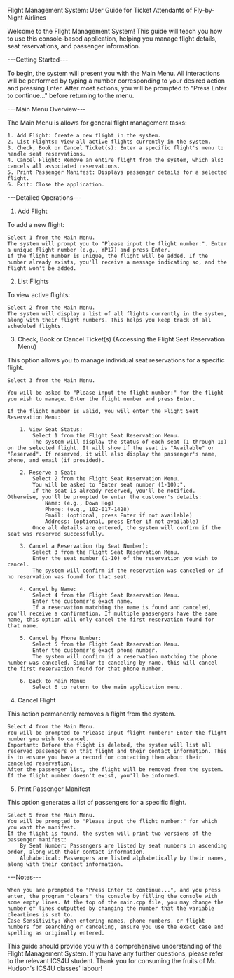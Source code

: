 Flight Management System: User Guide for Ticket Attendants of Fly-by-Night Airlines

Welcome to the Flight Management System! This guide will teach you how to use this console-based application, helping you manage flight details, seat reservations, and passenger information.

---Getting Started---

To begin, the system will present you with the Main Menu. All interactions will be performed by typing a number corresponding to your desired action and pressing Enter. After most actions, you will be prompted to "Press Enter to continue..." before returning to the menu. 

---Main Menu Overview---

The Main Menu is allows for general flight management tasks:

    1. Add Flight: Create a new flight in the system.
    2. List Flights: View all active flights currently in the system.
    3. Check, Book or Cancel Ticket(s): Enter a specific flight's menu to handle seat reservations.
    4. Cancel Flight: Remove an entire flight from the system, which also cancels all associated reservations.
    5. Print Passenger Manifest: Displays passenger details for a selected flight.
    6. Exit: Close the application.

---Detailed Operations---

1. Add Flight

To add a new flight:

    Select 1 from the Main Menu.
    The system will prompt you to "Please input the flight number:". Enter a unique flight number (e.g., YP17) and press Enter.
    If the flight number is unique, the flight will be added. If the number already exists, you'll receive a message indicating so, and the flight won't be added.

2. List Flights

To view active flights:

    Select 2 from the Main Menu.
    The system will display a list of all flights currently in the system, along with their flight numbers. This helps you keep track of all scheduled flights.

3. Check, Book or Cancel Ticket(s) (Accessing the Flight Seat Reservation Menu)

This option allows you to manage individual seat reservations for a specific flight.

    Select 3 from the Main Menu.

    You will be asked to "Please input the flight number:" for the flight you wish to manage. Enter the flight number and press Enter.

    If the flight number is valid, you will enter the Flight Seat Reservation Menu:

        1. View Seat Status:
            Select 1 from the Flight Seat Reservation Menu.
            The system will display the status of each seat (1 through 10) on the selected flight. It will show if the seat is "Available" or "Reserved". If reserved, it will also display the passenger's name, phone, and email (if provided).

        2. Reserve a Seat:
            Select 2 from the Flight Seat Reservation Menu.
            You will be asked to "Enter seat number (1-10):".
            If the seat is already reserved, you'll be notified. Otherwise, you'll be prompted to enter the customer's details:
                Name: (e.g., Down Hog)
                Phone: (e.g., 102-017-1428)
                Email: (optional, press Enter if not available)
                Address: (optional, press Enter if not available)
            Once all details are entered, the system will confirm if the seat was reserved successfully.

        3. Cancel a Reservation (by Seat Number):
            Select 3 from the Flight Seat Reservation Menu.
            Enter the seat number (1-10) of the reservation you wish to cancel.
            The system will confirm if the reservation was canceled or if no reservation was found for that seat.

        4. Cancel by Name:
            Select 4 from the Flight Seat Reservation Menu.
            Enter the customer's exact name.
            If a reservation matching the name is found and canceled, you'll receive a confirmation. If multiple passengers have the same name, this option will only cancel the first reservation found for that name.

        5. Cancel by Phone Number:
            Select 5 from the Flight Seat Reservation Menu.
            Enter the customer's exact phone number.
            The system will confirm if a reservation matching the phone number was canceled. Similar to canceling by name, this will cancel the first reservation found for that phone number.

        6. Back to Main Menu:
            Select 6 to return to the main application menu.

4. Cancel Flight

This action permanently removes a flight from the system.

    Select 4 from the Main Menu.
    You will be prompted to "Please input flight number:" Enter the flight number you wish to cancel.
    Important: Before the flight is deleted, the system will list all reserved passengers on that flight and their contact information. This is to ensure you have a record for contacting them about their canceled reservation.
    After the passenger list, the flight will be removed from the system. If the flight number doesn't exist, you'll be informed.

5. Print Passenger Manifest

This option generates a list of passengers for a specific flight.

    Select 5 from the Main Menu.
    You will be prompted to "Please input the flight number:" for which you want the manifest.
    If the flight is found, the system will print two versions of the passenger manifest:
        By Seat Number: Passengers are listed by seat numbers in ascending order, along with their contact information.
        Alphabetical: Passengers are listed alphabetically by their names, along with their contact information.

---Notes---

	When you are prompted to "Press Enter to continue...", and you press enter, the program "clears" the console by filling the console with some empty lines. At the top of the main.cpp file, you may change the number of lines outputted by changing the number that the variable clearLines is set to.
	Case Sensitivity: When entering names, phone numbers, or flight numbers for searching or canceling, ensure you use the exact case and spelling as originally entered.
	
This guide should provide you with a comprehensive understanding of the Flight Management System. If you have any further questions, please refer to the relevant ICS4U student. Thank you for consuming the fruits of Mr. Hudson's ICS4U classes' labour!
